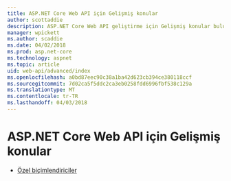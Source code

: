 ```yaml
---
title: ASP.NET Core Web API için Gelişmiş konular
author: scottaddie
description: ASP.NET Core Web API geliştirme için Gelişmiş konular bulur.
manager: wpickett
ms.author: scaddie
ms.date: 04/02/2018
ms.prod: asp.net-core
ms.technology: aspnet
ms.topic: article
uid: web-api/advanced/index
ms.openlocfilehash: a0bd87eec90c38a1ba42d623cb394ce380118ccf
ms.sourcegitcommit: 7d02ca5f5ddc2ca3eb0258fdd6996fbf538c129a
ms.translationtype: MT
ms.contentlocale: tr-TR
ms.lasthandoff: 04/03/2018
---
```

# <a name="advanced-topics-for-aspnet-core-web-api"></a>ASP.NET Core Web API için Gelişmiş konular

* [Özel biçimlendiriciler](xref:web-api/advanced/custom-formatters)